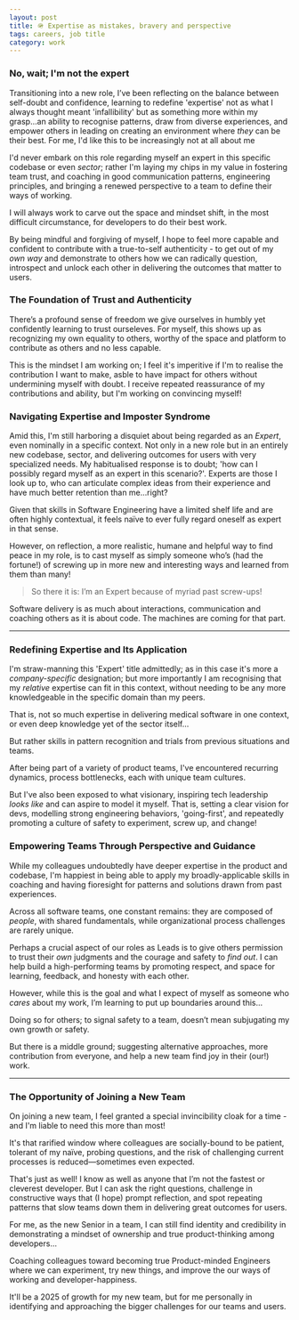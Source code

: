 ```yaml
---
layout: post
title: 🪖 Expertise as mistakes, bravery and perspective
tags: careers, job title
category: work
---
```


<!-- summary -->

### No, wait; I'm not the expert

Transitioning into a new role, I’ve been reflecting on the balance between self-doubt and confidence, learning to redefine 'expertise' not as what I always thought meant 'infallibility' but as something more within my grasp...an ability to recognise patterns, draw from diverse experiences, and empower others in leading on creating an environment where _they_ can be their best. For me, I'd like this to be increasingly not at all about me

I'd never embark on this role regarding myself an expert in this specific codebase or even _sector_; rather I'm laying my chips in my value in fostering team trust, and coaching in good communication patterns, engineering principles, and bringing a renewed perspective to a team to define their ways of working.

I will always work to carve out the space and mindset shift, in the most difficult circumstance, for developers to do their best work.

By being mindful and forgiving of myself, I hope to feel more capable and confident to contribute with a true-to-self authenticity - to get out of my _own way_ and demonstrate to others how we can radically question, introspect and unlock each other in delivering the outcomes that matter to users.

<!-- summary -->

### The Foundation of Trust and Authenticity

There’s a profound sense of freedom we give ourselves in humbly yet confidently learning to trust ourseleves. For myself, this shows up as recognizing my own equality to others, worthy of the space and platform to contribute as others and no less capable.

This is the mindset I am working on; I feel it's imperitive if I'm to realise the contribution I want to make, asble to have impact for others without undermining myself with doubt. I receive repeated reassurance of my contributions and ability, but I'm working on convincing myself!

### Navigating Expertise and Imposter Syndrome

Amid this, I'm still harboring a disquiet about being regarded as an _Expert_, even nominally in a specific context. Not only in a new role but in an entirely new codebase, sector, and delivering outcomes for users with very specialized needs. My habitualised response is to doubt; 'how can I possibly regard myself as an expert in this scenario?'. Experts are those I look up to, who can articulate complex ideas from their experience and have much better retention than me...right?

Given that skills in Software Engineering have a limited shelf life and are often highly contextual, it feels naïve to ever fully regard oneself as expert in that sense.

However, on reflection, a more realistic, humane and helpful way to find peace in my role, is to cast myself as simply someone who’s (had the fortune!) of screwing up in more new and interesting ways and learned from them than many!

> So there it is: I’m an Expert because of myriad past screw-ups!

Software delivery is as much about interactions, communication and coaching others as it is about code. The machines are coming for that part.

---

### Redefining Expertise and Its Application

I'm straw-manning this 'Expert' title admittedly; as in this case it's more a _company-specific_ designation; but more importantly I am recognising that my _relative_ expertise can fit in this context, without needing to be any more knowledgeable in the specific domain than my peers.

That is, not so much expertise in delivering medical software in one context, or even deep knowledge yet of the sector itself...

But rather skills in pattern recognition and trials from previous situations and teams.

After being part of a variety of product teams, I've encountered recurring dynamics, process bottlenecks, each with unique team cultures.

But I've also been exposed to what visionary, inspiring tech leadership _looks like_ and can aspire to model it myself. That is, setting a clear vision for devs, modelling strong engineering behaviors, 'going-first', and repeatedly promoting a culture of safety to experiment, screw up, and change!

### Empowering Teams Through Perspective and Guidance

While my colleagues undoubtedly have deeper expertise in the product and codebase, I'm happiest in being able to apply my broadly-applicable skills in coaching and having fioresight for patterns and solutions drawn from past experiences.

Across all software teams, one constant remains: they are composed of _people_, with shared fundamentals, while organizational process challenges are rarely unique.

Perhaps a crucial aspect of our roles as Leads is to give others permission to trust their _own_ judgments and the courage and safety to _find out_. I can help build a high-performing teams by promoting respect, and space for learning, feedback, and honesty with each other.

However, while this is the goal and what I expect of myself as someone who _cares_ about my work, I’m learning to put up boundaries around this...

Doing so for others; to signal safety to a team, doesn’t mean subjugating my own growth or safety.

But there is a middle ground; suggesting alternative approaches, more contribution from everyone, and help a new team find joy in their (our!) work.

---

### The Opportunity of Joining a New Team

On joining a new team, I feel granted a special invincibility cloak for a time - and I'm liable to need this more than most!

It's that rarified window where colleagues are socially-bound to be patient, tolerant of my naïve, probing questions, and the risk of challenging current processes is reduced—sometimes even expected.

That's just as well! I know as well as anyone that I’m not the fastest or cleverest developer. But I can ask the right questions, challenge in constructive ways that (I hope) prompt reflection, and spot repeating patterns that slow teams down them in delivering great outcomes for users.

For me, as the new Senior in a team, I can still find identity and credibility in demonstrating a mindset of ownership and true product-thinking among developers...

Coaching colleagues toward becoming true Product-minded Engineers where we can experiment, try new things, and improve the our ways of working and developer-happiness.

It'll be a 2025 of growth for my new team, but for me personally in identifying and approaching the bigger challenges for our teams and users.
